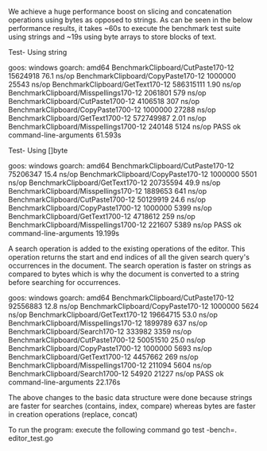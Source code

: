We achieve a huge performance boost on slicing and concatenation operations using bytes as opposed to strings.
As can be seen in the below performance results, it takes ~60s to execute the benchmark test suite using strings and ~19s using byte arrays to store blocks of text.
 

Test- Using string

goos: windows
goarch: amd64
BenchmarkClipboard/CutPaste170-12               15624918                76.1 ns/op
BenchmarkClipboard/CopyPaste170-12               1000000             25543 ns/op
BenchmarkClipboard/GetText170-12                586315111                1.90 ns/op
BenchmarkClipboard/Misspellings170-12            2061801               579 ns/op
BenchmarkClipboard/CutPaste1700-12               4106518               307 ns/op
BenchmarkClipboard/CopyPaste1700-12              1000000             27288 ns/op
BenchmarkClipboard/GetText1700-12               572749987                2.01 ns/op
BenchmarkClipboard/Misspellings1700-12            240148              5124 ns/op
PASS
ok      command-line-arguments  61.593s

Test- Using []byte

goos: windows
goarch: amd64
BenchmarkClipboard/CutPaste170-12               75206347                15.4 ns/op
BenchmarkClipboard/CopyPaste170-12               1000000              5501 ns/op
BenchmarkClipboard/GetText170-12                20735594                49.9 ns/op
BenchmarkClipboard/Misspellings170-12            1889653               641 ns/op
BenchmarkClipboard/CutPaste1700-12              50129919                24.6 ns/op
BenchmarkClipboard/CopyPaste1700-12              1000000              5399 ns/op
BenchmarkClipboard/GetText1700-12                4718612               259 ns/op
BenchmarkClipboard/Misspellings1700-12            221607              5389 ns/op
PASS
ok      command-line-arguments  19.199s

A search operation is added to the existing operations of the editor.
This operation returns the start and end indices of all the given search query's occurrences in the document.
The search operation is faster on strings as compared to bytes which is why the document is converted to a string before searching for occurrences. 


goos: windows
goarch: amd64
BenchmarkClipboard/CutPaste170-12               92556883                12.8 ns/op
BenchmarkClipboard/CopyPaste170-12               1000000              5624 ns/op
BenchmarkClipboard/GetText170-12                19664715                53.0 ns/op
BenchmarkClipboard/Misspellings170-12            1899789               637 ns/op
BenchmarkClipboard/Search170-12                   333982              3359 ns/op
BenchmarkClipboard/CutPaste1700-12              50051510                25.0 ns/op
BenchmarkClipboard/CopyPaste1700-12              1000000              5693 ns/op
BenchmarkClipboard/GetText1700-12                4457662               269 ns/op
BenchmarkClipboard/Misspellings1700-12            211094              5604 ns/op
BenchmarkClipboard/Search1700-12                   54920             21227 ns/op
PASS
ok      command-line-arguments  22.176s


The above changes to the basic data structure were done because strings are faster for searches (contains, index, compare) whereas bytes are faster in creation operations (replace, concat)


To run the program:
execute the following command
go test -bench=. editor_test.go